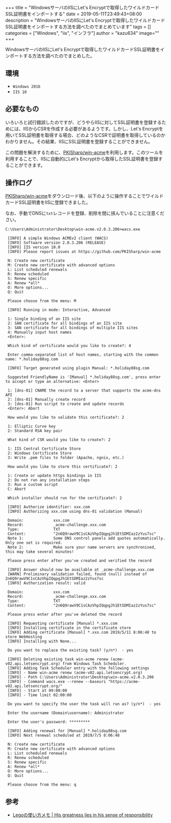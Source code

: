 +++
title = "WindowsサーバのIISにLet's Encryptで取得したワイルドカードSSL証明書をインポートする"
date = 2019-05-11T23:49:43+08:00
description = "WindowsサーバのIISにLet's Encryptで取得したワイルドカードSSL証明書をインポートする方法を調べたのでまとめています"
tags = []
categories = ["Windows", "iis", "インフラ"]
author = "kazu634"
image=""
+++

WindowsサーバのIISにLet's Encryptで取得したワイルドカードSSL証明書をインポートする方法を調べたのでまとめした。

## 環境

- `Windows 2016`
- `IIS 10`

## 必要なもの
いろいろと試行錯誤したのですが、どうやらIISに対してSSL証明書を登録するためには、IISからCSRを作成する必要があるようです。しかし、Let's Encryptを用いてSSL証明書を取得する場合、どのようなCSRで証明書を取得しているのかわかりません。その結果、IISにSSL証明書を登録することができません。

この問題を解決するために、[PKISharp/win\-acme](https://github.com/PKISharp/win-acme)を利用します。このツールを利用することで、IISに自動的にLet's Encryptから取得したSSL証明書を登録することができます。

## 操作ログ
[PKISharp/win\-acme](https://github.com/PKISharp/win-acme)をダウンロード後、以下のように操作することでワイルドカードSSL証明書をIISに登録できました。

なお、手動でDNSに`txt`レコードを登録、削除を間に挟んでいることに注意ください。


```
C:\Users\Administrator\Desktop\win-acme.v2.0.3.206>wacs.exe

 [INFO] A simple Windows ACMEv2 client (WACS)
 [INFO] Software version 2.0.3.206 (RELEASE)
 [INFO] IIS version 10.0
 [INFO] Please report issues at https://github.com/PKISharp/win-acme

 N: Create new certificate
 M: Create new certificate with advanced options
 L: List scheduled renewals
 R: Renew scheduled
 S: Renew specific
 A: Renew *all*
 O: More options...
 Q: Quit

 Please choose from the menu: M

 [INFO] Running in mode: Interactive, Advanced

 1: Single binding of an IIS site
 2: SAN certificate for all bindings of an IIS site
 3: SAN certificate for all bindings of multiple IIS sites
 4: Manually input host names
 <Enter>:

 Which kind of certificate would you like to create?: 4

 Enter comma-separated list of host names, starting with the common name: *.holiday88sg.com

 [INFO] Target generated using plugin Manual: *.holiday88sg.com

 Suggested FriendlyName is '[Manual] *.holiday88sg.com', press enter to accept or type an alternative: <Enter>

 1: [dns-01] CNAME the record to a server that supports the acme-dns API
 2: [dns-01] Manually create record
 3: [dns-01] Run script to create and update records
 <Enter>: Abort

 How would you like to validate this certificate?: 2

 1: Elliptic Curve key
 2: Standard RSA key pair

 What kind of CSR would you like to create?: 2

 1: IIS Central Certificate Store
 2: Windows Certificate Store
 3: Write .pem files to folder (Apache, ngnix, etc.)

 How would you like to store this certificate?: 2

 1: Create or update https bindings in IIS
 2: Do not run any installation steps
 3: Run a custom script
 C: Abort

 Which installer should run for the certificate?: 2

 [INFO] Authorize identifier: xxx.com
 [INFO] Authorizing xxx.com using dns-01 validation (Manual)

 Domain:             xxx.com
 Record:             _acme-challenge.xxx.com
 Type:               TXT
 Content:            "2n6Q9rawV9C1sCAzVhpIQqpgJh1EtSDMIaz2zYus7sc"
 Note 1:             Some DNS control panels add quotes automatically. Only one set is required.
 Note 2:             Make sure your name servers are synchronised, this may take several minutes!

 Please press enter after you've created and verified the record

 [INFO] Answer should now be available at _acme-challenge.xxx.com
 [WARN] Preliminary validation failed, found (null) instead of 2n6Q9rawV9C1sCAzVhpIQqpgJh1EtSDMIaz2zYus7sc
 [INFO] Authorization result: valid

 Domain:             xxx.com
 Record:             _acme-challenge.xxx.com
 Type:               TXT
 Content:            "2n6Q9rawV9C1sCAzVhpIQqpgJh1EtSDMIaz2zYus7sc"

 Please press enter after you've deleted the record

 [INFO] Requesting certificate [Manual] *.xxx.com
 [INFO] Installing certificate in the certificate store
 [INFO] Adding certificate [Manual] *.xxx.com 2019/5/11 8:06:48 to store WebHosting
 [INFO] Installing with None...

 Do you want to replace the existing task? (y/n*)  - yes

 [INFO] Deleting existing task win-acme renew (acme-v02.api.letsencrypt.org) from Windows Task Scheduler.
 [INFO] Adding Task Scheduler entry with the following settings
 [INFO] - Name win-acme renew (acme-v02.api.letsencrypt.org)
 [INFO] - Path C:\Users\Administrator\Desktop\win-acme.v2.0.3.206
 [INFO] - Command wacs.exe --renew --baseuri "https://acme-v02.api.letsencrypt.org/"
 [INFO] - Start at 09:00:00
 [INFO] - Time limit 02:00:00

 Do you want to specify the user the task will run as? (y/n*)  - yes

 Enter the username (Domain\username): Administrator

 Enter the user's password: *********

 [INFO] Adding renewal for [Manual] *.holiday88sg.com
 [INFO] Next renewal scheduled at 2019/7/5 8:06:48

 N: Create new certificate
 M: Create new certificate with advanced options
 L: List scheduled renewals
 R: Renew scheduled
 S: Renew specific
 A: Renew *all*
 O: More options...
 Q: Quit

 Please choose from the menu: q
```

## 参考
- [Legoの使い方メモ \| His greatness lies in his sense of responsibility](https://blog.kazu634.com/labs/infra/2019-04-14_how_to_use_lego/)
